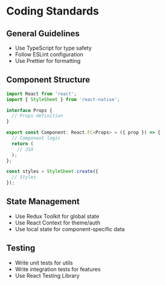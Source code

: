 # Coding Standards

## General Guidelines
- Use TypeScript for type safety
- Follow ESLint configuration
- Use Prettier for formatting

## Component Structure
```typescript
import React from 'react';
import { StyleSheet } from 'react-native';

interface Props {
  // Props definition
}

export const Component: React.FC<Props> = ({ prop }) => {
  // Component logic
  return (
    // JSX
  );
};

const styles = StyleSheet.create({
  // Styles
});
```

## State Management
- Use Redux Toolkit for global state
- Use React Context for theme/auth
- Use local state for component-specific data

## Testing
- Write unit tests for utils
- Write integration tests for features
- Use React Testing Library
